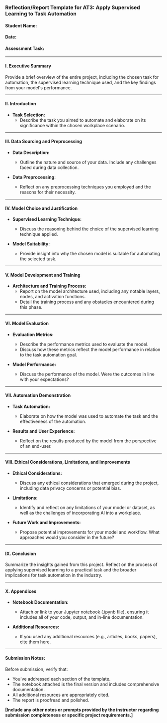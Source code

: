 ### Reflection/Report Template for AT3: Apply Supervised Learning to Task Automation

#### Student Name:

#### Date:

#### Assessment Task:

---

#### I. Executive Summary

Provide a brief overview of the entire project, including the chosen task for automation, the supervised learning technique used, and the key findings from your model's performance.

---

#### II. Introduction

- **Task Selection:**
  - Describe the task you aimed to automate and elaborate on its significance within the chosen workplace scenario.

---

#### III. Data Sourcing and Preprocessing

- **Data Description:**
  - Outline the nature and source of your data. Include any challenges faced during data collection.
  
- **Data Preprocessing:**
  - Reflect on any preprocessing techniques you employed and the reasons for their necessity.

---

#### IV. Model Choice and Justification

- **Supervised Learning Technique:**
  - Discuss the reasoning behind the choice of the supervised learning technique applied.

- **Model Suitability:**
  - Provide insight into why the chosen model is suitable for automating the selected task.

---

#### V. Model Development and Training 

- **Architecture and Training Process:**
  - Report on the model architecture used, including any notable layers, nodes, and activation functions.
  - Detail the training process and any obstacles encountered during this phase.

---

#### VI. Model Evaluation 

- **Evaluation Metrics:**
  - Describe the performance metrics used to evaluate the model.
  - Discuss how these metrics reflect the model performance in relation to the task automation goal.

- **Model Performance:**
  - Discuss the performance of the model. Were the outcomes in line with your expectations?

---

#### VII. Automation Demonstration

- **Task Automation:**
  - Elaborate on how the model was used to automate the task and the effectiveness of the automation.
  
- **Results and User Experience:**
  - Reflect on the results produced by the model from the perspective of an end-user.

---

#### VIII. Ethical Considerations, Limitations, and Improvements

- **Ethical Considerations:**
  - Discuss any ethical considerations that emerged during the project, including data privacy concerns or potential bias.
 
- **Limitations:**
  - Identify and reflect on any limitations of your model or dataset, as well as the challenges of incorporating AI into a workplace.

- **Future Work and Improvements:**
  - Propose potential improvements for your model and workflow. What approaches would you consider in the future?

---

#### IX. Conclusion

Summarize the insights gained from this project. Reflect on the process of applying supervised learning to a practical task and the broader implications for task automation in the industry.

---

#### X. Appendices

- **Notebook Documentation:**
  - Attach or link to your Jupyter notebook (.ipynb file), ensuring it includes all of your code, output, and in-line documentation.

- **Additional Resources:**
  - If you used any additional resources (e.g., articles, books, papers), cite them here.

---

#### Submission Notes:

Before submission, verify that:
- You've addressed each section of the template.
- The notebook attached is the final version and includes comprehensive documentation.
- All additional resources are appropriately cited.
- The report is proofread and polished.

**[Include any other notes or prompts provided by the instructor regarding submission completeness or specific project requirements.]**

